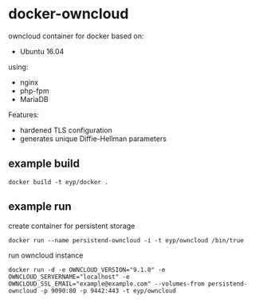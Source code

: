 # docker-owncloud

owncloud container for docker based on:

* Ubuntu 16.04

using:

* nginx
* php-fpm
* MariaDB

Features:

* hardened TLS configuration
* generates unique Diffie-Hellman parameters

## example build

```
docker build -t eyp/docker .
```

## example run

create container for persistent storage

```
docker run --name persistend-owncloud -i -t eyp/owncloud /bin/true
```

run owncloud instance

```
docker run -d -e OWNCLOUD_VERSION="9.1.0" -e OWNCLOUD_SERVERNAME="localhost" -e OWNCLOUD_SSL_EMAIL="example@example.com" --volumes-from persistend-owncloud -p 9090:80 -p 9442:443 -t eyp/owncloud
```


